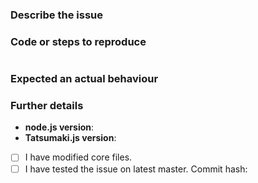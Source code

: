 ### Describe the issue

### Code or steps to reproduce

```js

```

<!--
If you issue is a proposal, you can provide its use case showing code.
Make sure to explain everything well and comment the code, so we can
follow up.
-->

### Expected an actual behaviour


### Further details

- **node.js version**:
- **Tatsumaki.js version**:
- [ ] I have modified core files.
- [ ] I have tested the issue on latest master. Commit hash: